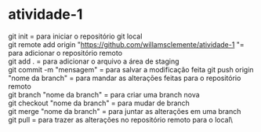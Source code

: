# atividade-1

git init = para iniciar o repositório git local\
git remote add origin "https://github.com/willamsclemente/atividade-1 "= para adicionar o repositório remoto\
git add . = para adicionar o arquivo a área de staging\
git commit -m "mensagem" = para salvar a modificação feita
git push origin "nome da branch" = para mandar as alterações feitas para o repositório remoto\
git branch "nome da branch" = para criar uma branch nova\
git checkout "nome da branch" = para mudar de branch\
git merge "nome da branch" = para juntar as alterações em uma branch\
git pull = para trazer as alterações no repositório remoto para o local\
